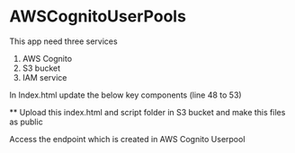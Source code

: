 # AWSCognitoUserPools


This app need three services
1. AWS Cognito
2. S3 bucket
3. IAM service

In Index.html update the below key components (line 48 to 53)
<User Pool ID>
<App Client ID>
<Region>
<Identity Pool ID>
  
** Upload this index.html and script folder in S3 bucket and make this files as public
  
  
Access the endpoint which is created in AWS Cognito Userpool  
  

